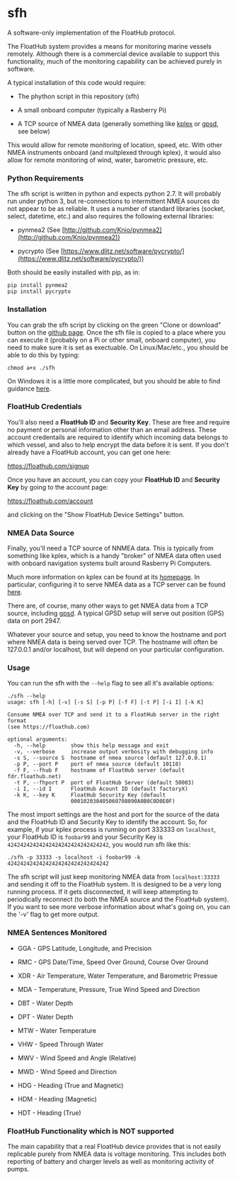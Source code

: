 # sfh
A software-only implementation of the FloatHub protocol.

The FloatHub system provides a means for monitoring marine vessels remotely.
Although there is a commercial device available to support this
functionality, much of the monitoring capability can be achieved purely
in software. 

A typical installation of this code would require:

  * The phython script in this repository (sfh)

  * A small onboard computer (typically a Rasberry Pi)

  * A TCP source of NMEA data (generally something like [kplex](http://www.stripydog.com/kplex/) or [gpsd](http://catb.org/gpsd/), see below)

This would allow for remote monitoring of location, speed, etc. With other
NMEA instruments onboard (and multplexed through kplex), it would also allow
for remote monitoring of wind, water, barometric pressure, etc.

### Python Requirements 

The sfh script is written in python and expects python 2.7.  It will
probably run under python 3, but re-connections to intermittent NMEA sources
do not appear to be as reliable.  It uses a number of standard libraries
(socket, select, datetime, etc.) and also requires the following external
libraries:

  * pynmea2 (See [http://github.com/Knio/pynmea2](http://github.com/Knio/pynmea2))

  * pycrypto (See [https://www.dlitz.net/software/pycrypto/](https://www.dlitz.net/software/pycrypto/))

Both should be easily installed with pip, as in:

```
pip install pynmea2
pip install pycrypto
```

### Installation

You can grab the sfh script by clicking on the green "Clone or download"
button on the [github page](https://github.com/floathub/sfh).  Once the sfh
file is copied to a place where you can execute it (probably on a Pi or
other small, onboard computer), you need to make sure it is set as
exectuable.  On Linux/Mac/etc., you should be able to do this by typing:

```
chmod a+x ./sfh
```

On Windows it is a little more complicated, but you should be able to find
guidance [here](https://docs.python.org/3/faq/windows.html). 


### FloatHub Credentials

You'll also need a **FloatHub ID** and **Security Key**. These are free and
require no payment or personal information other than an email address.
These account credentails are required to identify which incoming data
belongs to which vessel, and also to help encrypt the data before it is
sent. If you don't already have a FloatHub account, you can get one here:

  https://floathub.com/signup

Once you have an account, you can copy your **FloatHub ID** 
and **Security Key** by going to the account page:

  https://floathub.com/account

and clicking on the "Show FloatHub Device Settings" button. 

### NMEA Data Source

Finally, you'll need a TCP source of NNMEA data. This is typically from
something like kplex, which is a handy "broker" of NMEA data often used
with onboard navigation systems built around Rasberry Pi Computers. 

Much more information on kplex can be found at its [homepage](http://www.stripydog.com/kplex/).
In particular, configuring it to serve NMEA data as a TCP server can be
found [here](http://www.stripydog.com/kplex/configuration.html#tcp).

There are, of course, many other ways to get NMEA data from a TCP source,
including [gpsd](http://catb.org/gpsd/). A typical GPSD setup will serve out
position (GPS) data on port 2947.

Whatever your source and setup, you need to know the hostname and port where
NMEA data is being served over TCP.  The hostname will often be 127.0.0.1
and/or localhost, but will depend on your particular configuration.

### Usage

You can run the sfh with the `--help` flag to see all it's available
options:

```
./sfh --help
usage: sfh [-h] [-v] [-s S] [-p P] [-f F] [-t P] [-i I] [-k K]

Consume NMEA over TCP and send it to a FloatHub server in the right format
(see https://floathub.com)

optional arguments:
  -h, --help        show this help message and exit
  -v, --verbose     increase output verbosity with debugging info
  -s S, --source S  hostname of nmea source (default 127.0.0.1)
  -p P, --port P    port of nmea source (default 10110)
  -f F, --fhub F    hostname of FloatHub server (default fdr.floathub.net)
  -t P, --fhport P  port of FloatHub Server (default 50003)
  -i I, --id I      FloatHub Acount ID (default factoryX)
  -k K, --key K     FloatHub Security Key (default
                    000102030405060708090A0B0C0D0E0F)
```

The most import settings are the host and port for the source of the data and
the FloatHub ID and Security Key to identify the account. So, for example, if your
kplex process is running on port 333333 on `localhost`, your FloatHub ID is
`foobar99` and your Security Key is `42424242424242424242424242424242`, you
would run sfh like this:

```
./sfh -p 33333 -s localhost -i foobar99 -k 42424242424242424242424242424242
```

The sfh script will just keep monitoring NMEA data from `localhost:33333`
and sending it off to the FloatHub system.  It is designed to be a very long
running process. If it gets disconnected, it will keep attempting to
periodically reconnect (to both the NMEA source and the FloatHub system). 
If you want to see more verbose information about what's going on, you can
the '-v' flag to get more output.


### NMEA Sentences Monitored

  * GGA - GPS Latitude, Longitude, and Precision

  * RMC - GPS Date/Time, Speed Over Ground, Course Over Ground

  * XDR - Air Temperature, Water Temperature, and Barometric Pressue

  * MDA - Temperature, Pressure, True Wind Speed and Direction

  * DBT - Water Depth

  * DPT - Water Depth

  * MTW - Water Temperature

  * VHW - Speed Through Water

  * MWV - Wind Speed and Angle (Relative)

  * MWD - Wind Speed and Direction

  * HDG - Heading (True and Magnetic)

  * HDM - Heading (Magnetic)

  * HDT - Heading (True)

### FloatHub Functionality which is NOT supported

The main capability that a real FloatHub device provides that is not easily
replicable purely from NMEA data is voltage monitoring. This includes both
reporting of battery and charger levels as well as monitoring activity of
pumps. 